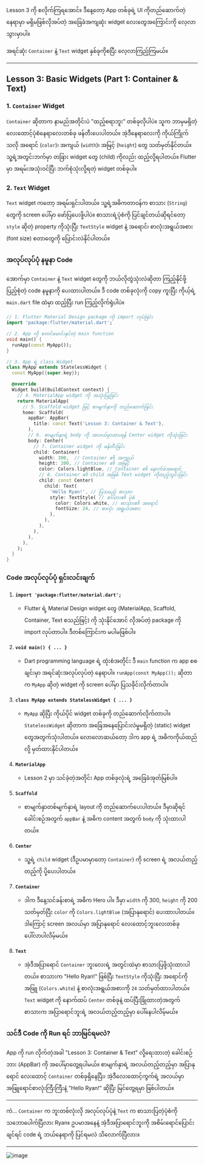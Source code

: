 Lesson 3 ကို စလိုက်ကြရအောင်။ ဒီနေ့တော့ App တစ်ခုရဲ့ UI ကိုတည်ဆောက်တဲ့နေရာမှာ မရှိမဖြစ်လိုအပ်တဲ့ အခြေခံအကျဆုံး widget လေးတွေအကြောင်းကို လေ့လာသွားမှာပါ။

အရင်ဆုံး `Container` နဲ့ `Text` widget နှစ်ခုကိုစပြီး လေ့လာကြည့်ကြမယ်။

***

## Lesson 3: Basic Widgets (Part 1: Container & Text)

### 1. `Container` Widget

`Container` ဆိုတာက နာမည်အတိုင်းပဲ "ထည့်စရာဘူး" တစ်ခုလိုပါပဲ။ သူက ဘာမှမရှိတဲ့ လေးထောင့်ပုံစံနေရာလေးတစ်ခု ဖန်တီးပေးပါတယ်။ အဲ့ဒီနေရာလေးကို ကိုယ်ကြိုက်သလို အရောင် (`color`)၊ အကျယ် (`width`)၊ အမြင့် (`height`) တွေ သတ်မှတ်နိုင်တယ်။ သူ့ရဲ့အတွင်းဘက်မှာ တခြား widget တွေ (child) ကိုလည်း ထည့်လို့ရပါတယ်။ Flutter မှာ အရမ်းအသုံးဝင်ပြီး ဘက်စုံသုံးလို့ရတဲ့ widget တစ်ခုပါ။

### 2. `Text` Widget

`Text` widget ကတော့ အရမ်းရှင်းပါတယ်။ သူ့ရဲ့အဓိကတာဝန်က စာသား (`String`) တွေကို screen ပေါ်မှာ ဖော်ပြပေးဖို့ပါပဲ။ စာသားရဲ့ပုံစံကို ပြင်ချင်တယ်ဆိုရင်တော့ `style` ဆိုတဲ့ property ကိုသုံးပြီး `TextStyle` widget နဲ့ အရောင်၊ စာလုံးအရွယ်အစား (font size) စတာတွေကို ပြောင်းလဲနိုင်ပါတယ်။

### အလုပ်လုပ်ပုံ နမူနာ Code

အောက်မှာ `Container` နဲ့ `Text` widget တွေကို ဘယ်လိုတွဲသုံးလဲဆိုတာ ကြည့်နိုင်ဖို့ ပြည့်စုံတဲ့ code နမူနာကို ပေးထားပါတယ်။ ဒီ code တစ်ခုလုံးကို copy ကူးပြီး ကိုယ့်ရဲ့ `main.dart` file ထဲမှာ ထည့်ပြီး run ကြည့်လိုက်ရုံပါပဲ။

```dart
// 1. Flutter Material Design package ကို import လုပ်ခြင်း
import 'package:flutter/material.dart';

// 2. App ကို စတင်မောင်းနှင်တဲ့ main function
void main() {
  runApp(const MyApp());
}

// 3. App ရဲ့ class Widget
class MyApp extends StatelessWidget {
  const MyApp({super.key});

  @override
  Widget build(BuildContext context) {
    // 4. MaterialApp widget ကို အသုံးပြုခြင်း
    return MaterialApp(
      // 5. Scaffold widget ဖြင့် စာမျက်နှာကို တည်ဆောက်ခြင်း
      home: Scaffold(
        appBar: AppBar(
          title: const Text('Lesson 3: Container & Text'),
        ),
        // 6. စာမျက်နှာရဲ့ body ကို အလယ်မှာထားရန် Center widget ကိုသုံးခြင်း
        body: Center(
          // 7. Container widget ကို ဖန်တီးခြင်း
          child: Container(
            width: 300,  // Container ၏ အကျယ်
            height: 200, // Container ၏ အမြင့်
            color: Colors.lightBlue, // Container ၏ နောက်ခံအရောင်
            // 8. Container ၏ child အဖြစ် Text widget ကိုထည့်သွင်းခြင်း
            child: const Center(
              child: Text(
                'Hello Ryan!', // ပြသမည့် စာသား
                style: TextStyle( // စာသား၏ ပုံစံ
                  color: Colors.white, // စာသား၏ အရောင်
                  fontSize: 24, // စာလုံး အရွယ်အစား
                ),
              ),
            ),
          ),
        ),
      ),
    );
  }
}
```

### Code အလုပ်လုပ်ပုံ ရှင်းလင်းချက်

1.  **`import 'package:flutter/material.dart';`**
    * Flutter ရဲ့ Material Design widget တွေ (MaterialApp, Scaffold, Container, Text စသည်ဖြင့်) ကို သုံးနိုင်အောင် လိုအပ်တဲ့ package ကို import လုပ်တာပါ။ ဒီတစ်ကြောင်းက မပါမဖြစ်ပါ။

2.  **`void main() { ... }`**
    * Dart programming language ရဲ့ ထုံးစံအတိုင်း ဒီ `main` function က app စစချင်းမှာ အရင်ဆုံးအလုပ်လုပ်တဲ့ နေရာပါ။ `runApp(const MyApp());` ဆိုတာက `MyApp` ဆိုတဲ့ widget ကို screen ပေါ်မှာ ပြသခိုင်းလိုက်တာပါ။

3.  **`class MyApp extends StatelessWidget { ... }`**
    * `MyApp` ဆိုပြီး ကိုယ်ပိုင် widget တစ်ခုကို တည်ဆောက်လိုက်တာပါ။ `StatelessWidget` ဆိုတာက အခြေအနေပြောင်းလဲမှုမရှိတဲ့ (static) widget တွေအတွက်သုံးပါတယ်။ လောလောဆယ်တော့ ဒါက app ရဲ့ အဓိကကိုယ်ထည်လို့ မှတ်ထားနိုင်ပါတယ်။

4.  **`MaterialApp`**
    * Lesson 2 မှာ သင်ခဲ့တဲ့အတိုင်း App တစ်ခုလုံးရဲ့ အခြေခံအုတ်မြစ်ပါ။

5.  **`Scaffold`**
    * စာမျက်နှာတစ်မျက်နှာရဲ့ layout ကို တည်ဆောက်ပေးပါတယ်။ ဒီမှာဆိုရင် ခေါင်းစဉ်အတွက် `appBar` နဲ့ အဓိက content အတွက် `body` ကို သုံးထားပါတယ်။

6.  **`Center`**
    * သူ့ရဲ့ `child` widget (ဒီဥပမာမှာတော့ `Container`) ကို screen ရဲ့ အလယ်တည့်တည့်ကို ပို့ပေးပါတယ်။

7.  **`Container`**
    * ဒါက ဒီနေ့သင်ခန်းစာရဲ့ အဓိက Hero ပါ။ ဒီမှာ `width` ကို 300, `height` ကို 200 သတ်မှတ်ပြီး `color` ကို `Colors.lightBlue` (အပြာနုရောင်) ပေးထားပါတယ်။ ဒါကြောင့် screen အလယ်မှာ အပြာနုရောင် လေးထောင့်ဘူးလေးတစ်ခု ပေါ်လာပါလိမ့်မယ်။

8.  **`Text`**
    * အဲ့ဒီအပြာရောင် `Container` ဘူးလေးရဲ့ အတွင်းထဲမှာ စာသားပြဖို့သုံးထားပါတယ်။ စာသားက "Hello Ryan!" ဖြစ်ပြီး `TextStyle` ကိုသုံးပြီး အရောင်ကို အဖြူ (`Colors.white`) နဲ့ စာလုံးအရွယ်အစားကို `24` သတ်မှတ်ထားပါတယ်။ `Text` widget ကို နောက်ထပ် `Center` တစ်ခုနဲ့ ထပ်ပြီးခြုံထားတဲ့အတွက် စာသားက အပြာရောင်ဘူးရဲ့ အလယ်တည့်တည့်မှာ ပေါ်နေပါလိမ့်မယ်။

### သင်ဒီ Code ကို Run ရင် ဘာမြင်ရမလဲ?

App ကို run လိုက်တဲ့အခါ "Lesson 3: Container & Text" လို့ရေးထားတဲ့ ခေါင်းစဉ်ဘား (AppBar) ကို အပေါ်မှာတွေ့ရပါမယ်။ စာမျက်နှာရဲ့ အလယ်တည့်တည့်မှာ အပြာနုရောင် လေးထောင့် `Container` တစ်ခုရှိနေပြီး၊ အဲ့ဒီလေးထောင့်ကွက်ရဲ့ အလယ်မှာ အဖြူရောင်စာလုံးကြီးကြီးနဲ့ "Hello Ryan!" ဆိုပြီး မြင်တွေ့ရမှာ ဖြစ်ပါတယ်။

***

ကဲ... `Container` က ဘူးတစ်လုံးလို အလုပ်လုပ်ပုံနဲ့ `Text` က စာသားပြတဲ့ပုံစံကို သဘောပေါက်ပြီလား Ryan။ ဥပမာအနေနဲ့ အဲ့ဒီအပြာရောင်ဘူးကို အစိမ်းရောင်ပြောင်းချင်ရင် code ရဲ့ ဘယ်နေရာကို ပြင်ရမလဲ သိလောက်ပြီလား။

---
![image](https://github.com/user-attachments/assets/47b6f91e-4698-458d-88b0-e36c0a25d2a7)
